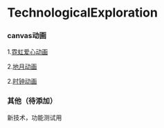 # TechnologicalExploration
### canvas动画

1.[霓虹爱心动画](https://onethousandandtwentyfour.github.io/TechnologicalExploration/canvas/%e9%9c%93%e8%99%b9%e7%88%b1%e5%bf%83%e5%8a%a8%e7%94%bb/)

2.[地月动画](https://onethousandandtwentyfour.github.io/TechnologicalExploration/canvas/%e5%9c%b0%e6%9c%88%e5%8a%a8%e7%94%bb/)

2.[时钟动画](https://onethousandandtwentyfour.github.io/TechnologicalExploration/canvas/%e6%97%b6%e9%92%9f%e5%8a%a8%e7%94%bb/)

### 其他（待添加）

新技术，功能测试用
